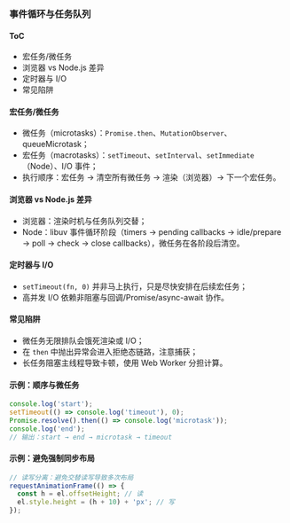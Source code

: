 ### 事件循环与任务队列

#### ToC

- 宏任务/微任务
- 浏览器 vs Node.js 差异
- 定时器与 I/O
- 常见陷阱

#### 宏任务/微任务

- 微任务（microtasks）：`Promise.then`、`MutationObserver`、queueMicrotask；
- 宏任务（macrotasks）：`setTimeout`、`setInterval`、`setImmediate`（Node）、I/O 事件；
- 执行顺序：宏任务 → 清空所有微任务 → 渲染（浏览器）→ 下一个宏任务。

#### 浏览器 vs Node.js 差异

- 浏览器：渲染时机与任务队列交替；
- Node：libuv 事件循环阶段（timers → pending callbacks → idle/prepare → poll → check → close callbacks），微任务在各阶段后清空。

#### 定时器与 I/O

- `setTimeout(fn, 0)` 并非马上执行，只是尽快安排在后续宏任务；
- 高并发 I/O 依赖非阻塞与回调/Promise/async-await 协作。

#### 常见陷阱

- 微任务无限排队会饿死渲染或 I/O；
- 在 `then` 中抛出异常会进入拒绝态链路，注意捕获；
- 长任务阻塞主线程导致卡顿，使用 Web Worker 分担计算。

#### 示例：顺序与微任务

```js
console.log('start');
setTimeout(() => console.log('timeout'), 0);
Promise.resolve().then(() => console.log('microtask'));
console.log('end');
// 输出：start → end → microtask → timeout
```

#### 示例：避免强制同步布局

```js
// 读写分离：避免交替读写导致多次布局
requestAnimationFrame(() => {
  const h = el.offsetHeight; // 读
  el.style.height = (h + 10) + 'px'; // 写
});
```

